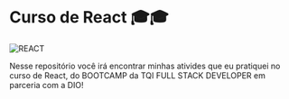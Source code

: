 # Curso de React 🎓🎓
<img aling='center' alt= 'REACT' src='https://img.shields.io/badge/React-20232A?style=for-the-badge&logo=react&logoColor=61DAFB'/>

Nesse repositório você irá encontrar minhas ativides que eu pratiquei no curso de React, 
do BOOTCAMP da TQI FULL STACK DEVELOPER em parceria com a DIO!
